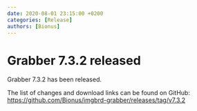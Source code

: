 ```yaml
---
date: 2020-08-01 23:15:00 +0200
categories: [Release]
authors: [Bionus]
---
```



# Grabber 7.3.2 released

Grabber 7.3.2 has been released.

The list of changes and download links can be found on GitHub:  
<https://github.com/Bionus/imgbrd-grabber/releases/tag/v7.3.2>